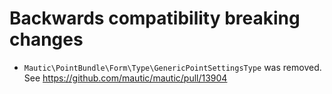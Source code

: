 # Backwards compatibility breaking changes
- `Mautic\PointBundle\Form\Type\GenericPointSettingsType` was removed. See https://github.com/mautic/mautic/pull/13904